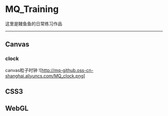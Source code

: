 # MQ_Training
这里是鳗鱼鱼的日常练习作品

---
## Canvas
### clock
canvas粒子时钟
![http://mq-github.oss-cn-shanghai.aliyuncs.com/MQ_clock.png]

## CSS3
## WebGL
